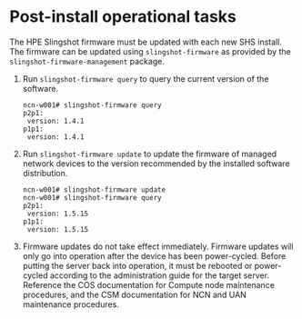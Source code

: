
# Post-install operational tasks

The HPE Slingshot firmware must be updated with each new SHS install. The firmware can be updated using `slingshot-firmware` as provided by the `slingshot-firmware-management` package.

1. Run `slingshot-firmware query` to query the current version of the software.

   ```screen
   ncn-w001# slingshot-firmware query
   p2p1:
    version: 1.4.1
   p1p1:
    version: 1.4.1
   ```

2. Run `slingshot-firmware update` to update the firmware of managed network devices to the version recommended by the installed software distribution.

   ```screen
   ncn-w001# slingshot-firmware update
   ncn-w001# slingshot-firmware query
   p2p1:
    version: 1.5.15
   p1p1:
    version: 1.5.15
   ```

3. Firmware updates do not take effect immediately. Firmware updates will only go into operation after the device has been power-cycled. Before putting the server back into operation, it must be rebooted or power-cycled according to the administration guide for the target server. Reference the COS documentation for Compute node maintenance procedures, and the CSM documentation for NCN and UAN maintenance procedures.

